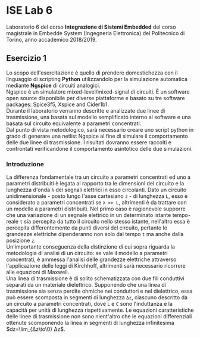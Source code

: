# ISE Lab 6
Laboratorio 6 del corso **Integrazione di Sistemi Embedded** del corso magistrale in Embedde System (Ingegneria Elettronica) del Politecnico di Torino, anno accademico 2018/2019.<br/>

## Esercizio 1
Lo scopo dell'esercitazione è quello di prendere domestichezza con il linguaggio di scripting **Python** utilizzandolo per la simulazione automatica mediante
**Ngspice** di circuiti analogici.<br/>
Ngspice è un simulatore mixed-level/mixed-signal di circuiti. 
È un software open source disponibile per diverse piattaforme e basato su tre software packages: Spice3f5, Xspice and Cider1b1.<br/>
Durante il laboratorio verranno descritte e analizzate due linee di trasmissione, una basata sul modello semplificato interno al software e una basata sul circuito equivalente a parametri concentrati.<br/>
Dal punto di vista metodologico, sarà necessario creare uno script python in grado di generare una netlist Ngspice al fine di simulare il comportamento delle due linee di trasmissione. I risultati dovranno essere raccolti e confrontati verificandone il comportamento asintotico delle due simulazioni.

### Introduzione
La differenza fondamentale tra un circuito a parametri concentrati ed uno a parametri distribuiti è legata al rapporto tra le dimensioni del circuito e la lunghezza d'onda `λ` dei segnali elettrici in esso circolanti. Dato un circuito unidimensionale - posto lungo l'asse cartesiano `z` - di lunghezza `L`, esso è considerato a parametri concentrati se `λ >> L`, altrimenti è da trattare con un modello a parametri distribuiti. Nel primo caso è ragionevole supporre che una variazione di un segnale elettrico in un determinato istante tempo-reale `t` sia percepita da tutto il circuito nello stesso istante, nell'altro essa è percepita differentemente da punti diversi del circuito, pertanto le grandezze elettriche dipenderanno non solo dal tempo `t` ma anche dalla posizione `z`.<br/>
Un'importante conseguenza della distinzione di cui sopra riguarda la metodologia di analisi di un circuito: se vale il modello a parametri concentrati, è ammessa l'analisi delle grandezze elettriche attraverso l'applicazione delle leggi di Kirchhoff, altrimenti sarà necessario ricorrere alle equazioni di Maxwell.<br/>
Una linea di trasmissione è di solito schematizzata con due fili conduttivi separati da un materiale dielettrico. Supponendo che una linea di trasmissione sia senza perdite ohmiche nei conduttori e nel dielettrico, essa può essere scomposta in segmenti di lunghezza `Δz`, ciascuno descritto da un circuito a parametri concentrati, dove `L` e `C` sono l'induttanza e la capacità per unità di lunghezza rispettivamente.
Le equazioni caratteristiche delle linee di trasmissione non sono nient'altro che le equazioni differenziali ottenute scomponendo la linea in segmenti di lunghezza infinitesima $dz=\lim_{Δz\to\0} Δz$.
